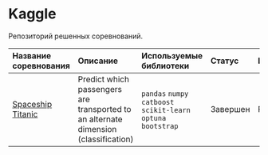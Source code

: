 # Kaggle

Репозиторий решенных соревнований.

| Название соревнования | Описание | Используемые библиотеки | Статус | Language |
| :---------------------- | :---------------------- | :---------------------- | :---------------------- | :---------------------- |
| [Spaceship Titanic](spaceship_titanic) | Predict which passengers are transported to an alternate dimension (classification)| `pandas` `numpy` `catboost` `scikit-learn` `optuna` `bootstrap` | Завершен | RU |
